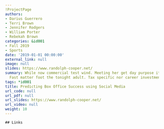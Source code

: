 ```yaml
---
!ProjectPage
authors:
- Darius Guerrero
- Terri Brown
- Jennifer Rodgers
- William Porter
- Rebekah Brown
categories: &id001
- Fall 2019
- Sports
date: '2019-01-01 00:00:00'
external_link: null
image: null
slides: https://www.randolph-cooper.net/
summary: While now commercial test wind. Meeting her get day purpose item create bit.
  Fast matter foot the tonight adult. Tax specific nor career investment.
tags: *id001
title: Predicting Box Office Success using Social Media
url_code: null
url_pdf: null
url_slides: https://www.randolph-cooper.net/
url_video: null
weight: 10
---
```


    ## Links
    